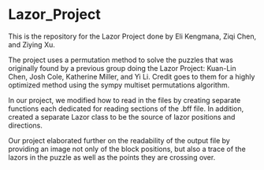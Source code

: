 # Lazor_Project
This is the repository for the Lazor Project done by Eli Kengmana, Ziqi Chen, and Ziying Xu.

The project uses a permutation method to solve the puzzles that was originally found by a previous group doing the Lazor Project: Kuan-Lin Chen, Josh Cole, Katherine Miller, and Yi Li. Credit goes to them for a highly optimized method using the sympy multiset permutations algorithm. 

In our project, we modified how to read in the files by creating separate functions each dedicated for reading sections of the .bff file. In addition, created a separate Lazor class to be the source of lazor positions and directions.

Our project elaborated further on the readability of the output file by providing an image not only of the block positions, but also a trace of the lazors in the puzzle as well as the points they are crossing over. 
